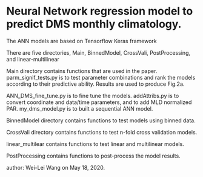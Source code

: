 # Neural Network regression model to predict DMS monthly climatology.

The ANN models are based on Tensorflow Keras framework

There are five directories, Main, BinnedModel, CrossVali, PostProcessing,
and linear-multilinear

Main directory contains functions that are used in the paper.
parm_signif_tests.py is to test parameter combinations and rank the models
according to their predictive ability.
Results are used to produce Fig.2a.

ANN_DMS_fine_tune.py is to fine tune the models.
addAttribs.py is to convert coordinate and data/time parameters, and to add
MLD normalized PAR.
my_dms_model.py is to built a sequential ANN model.

BinnedModel directory contains functions to test models using binned data.

CrossVali directory contains functions to test n-fold cross validation  models.

linear_multilear contains functions to test linear and multilinear models.

PostProcessing contains functions to post-process the model results.

author: Wei-Lei Wang on May 18, 2020.